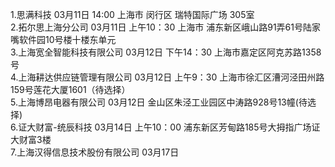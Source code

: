 1.思满科技    03月11日  14:00 上海市 闵行区 瑞特国际广场 305室
<br>
2.拓尔思上海分公司   03月11日  上午10：30  上海市 浦东新区峨山路91弄61号陆家嘴软件园10号楼十楼东单元
<br>
3.上海宽全智能科技有限公司   03月12日   下午14：30  上海市嘉定区阿克苏路1358号
<br>
4.上海耕达供应链管理有限公司  03月12日  上午9：30 上海市徐汇区漕河泾田州路159号莲花大厦1601（待选择）
<br>
5.上海博昂电器有限公司 03月12日   金山区朱泾工业园区中涛路928号13幢(待选择)
<br>
6.证大财富-统辰科技  03月14日  上午10：00 浦东新区芳甸路185号大拇指广场证大财富3楼
<br>
7.上海汉得信息技术股份有限公司   03月17日  
